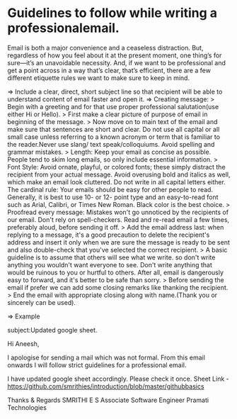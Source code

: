 Guidelines to follow while writing a professionalemail.
=======================================================

Email is both a major convenience and a ceaseless distraction. But,
regardless of how you feel about it at the present moment, one thing’s
for sure—it’s an unavoidable necessity. And, if we want to be
professional and get a point across in a way that’s clear, that’s
efficient, there are a few different etiquette rules we want to make
sure to keep in mind.

=&gt; Include a clear, direct, short subject line so that recipient will
be able to understand content of email faster and open it. =&gt;
Creating message: &gt; Begin with a greeting and for that use proper
professional salutation(use either Hi or Hello). &gt; First make a clear
picture of purpose of email in beginning of the message. &gt; Now move
on to main text of the email and make sure that sentences are short and
clear. Do not use all capital or all small case unless referring to a
known acronym or term that is familiar to the reader.Never use slang/
text speak/colloquiums. Avoid spelling and grammar mistakes. &gt;
Length: Keep your email as concise as possible. People tend to skim long
emails, so only include essential information. &gt; Font Style: Avoid
ornate, playful, or colored fonts; these simply distract the recipient
from your actual message. Avoid overusing bold and italics as well,
which make an email look cluttered. Do not write in all capital letters
either. The cardinal rule: Your emails should be easy for other people
to read. Generally, it is best to use 10- or 12- point type and an
easy-to-read font such as Arial, Calibri, or Times New Roman. Black
color is the best choice. &gt; Proofread every message: Mistakes won't
go unnoticed by the recipients of our email. Don't rely on
spell-checkers. Read and re-read email a few times, preferably aloud,
before sending it off. &gt; Add the email address last: when replying to
a message, it's a good precaution to delete the recipient's address and
insert it only when we are sure the message is ready to be sent and also
double-check that you've selected the correct recipient. &gt; A basic
guideline is to assume that others will see what we write. so don't
write anything you wouldn't want everyone to see. Don't write anything
that would be ruinous to you or hurtful to others. After all, email is
dangerously easy to forward, and it's better to be safe than sorry. &gt;
Before sending the email if prefer we can add some closing remarks like
thanking the recipient. &gt; End the email with appropriate closing
along with name.(Thank you or sincerely can be used).

=&gt; Example

subject:Updated google sheet.

Hi Aneesh,

I apologise for sending a mail which was not formal. From this email
onwards I will follow strict guidelines for a professional email.

I have updated google sheet accordingly. Please check it once. Sheet
Link -
https://github.com/smrithies/introduction/blob/master/githubbasics

Thanks & Regards SMRITHI E S Associate Software Engineer Pramati
Technologies
